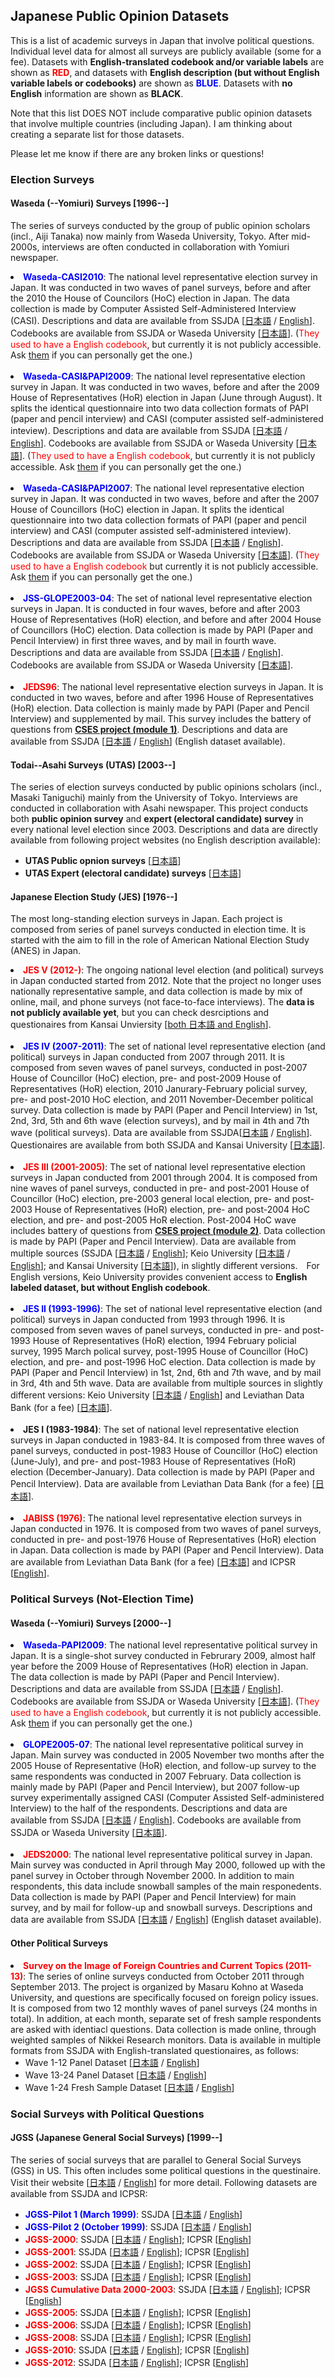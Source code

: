 ## Japanese Public Opinion Datasets
This is a list of academic surveys in Japan that involve political questions. Individual level data for almost all surveys are publicly available (some for a fee). Datasets with <strong>English-translated codebook and/or variable labels</strong> are shown as <strong><font color="red">RED</font></strong>, and datasets with <strong>English description (but without English variable labels or codebooks)</strong> are shown as <strong><font color="blue">BLUE</font></strong>. Datasets with <strong>no English</strong> information are shown as <strong>BLACK</strong>.

Note that this list DOES NOT include comparative public opinion datasets that involve multiple countries (including Japan). I am thinking about creating a separate list for those datasets.

Please let me know if there are any broken links or questions!

### Election Surveys

#### Waseda (--Yomiuri) Surveys [1996--]
The series of surveys conducted by the group of public opinion scholars (incl., Aiji Tanaka) now mainly from Waseda University, Tokyo. After mid-2000s, interviews are often conducted in collaboration with Yomiuri newspaper.

<li> <strong><font color="blue">Waseda-CASI2010</font></strong>: The national level representative election survey in Japan. It was conducted in two waves of panel surveys, before and after the 2010 the House of Councilors (HoC) election in Japan.  The  data collection is made by Computer Assisted Self-Administered Interview (CASI). Descriptions and data are available from SSJDA [<a href="https://ssjda.iss.u-tokyo.ac.jp/Direct/gaiyo.php?lang=jpn&eid=0774">日本語</a> / <a href="https://ssjda.iss.u-tokyo.ac.jp/Direct/gaiyo.php?lang=eng&eid=0774" target="_blank">English</a>]. Codebooks are available from SSJDA or Waseda University [<a href="http://www.cinaic.jp/survey/waseda-casi2010" target="_blank">日本語</a>]. (<font color="red">They used to have a English codebook</font>, but currently it is not publicly accessible. Ask <a href="https://www.cinaic.jp/contact" target="_blank">them</a> if you can personally get the one.)<br><br>

<li> <strong><font color="blue">Waseda-CASI&PAPI2009</font></strong>: The national level representative election survey in Japan. It was conducted in two waves, before and after the 2009 House of Representatives (HoR) election in Japan (June through August). It splits the identical questionnaire into two data collection formats of PAPI (paper and pencil interview) and CASI (computer assisted self-administered inteview). Descriptions and data are available from SSJDA [<a href="https://ssjda.iss.u-tokyo.ac.jp/Direct/gaiyo.php?lang=jpn&eid=0773">日本語</a> / <a href="https://ssjda.iss.u-tokyo.ac.jp/Direct/gaiyo.php?lang=eng&eid=0773" target="_blank">English</a>]. Codebooks are available from SSJDA or Waseda University [<a href="http://www.cinaic.jp/survey/waseda-casipapi2009" target="_blank">日本語</a>]. (<font color="red">They used to have a English codebook</font>, but currently it is not publicly accessible. Ask <a href="https://www.cinaic.jp/contact" target="_blank">them</a> if you can personally get the one.)<br><br>

<li> <strong><font color="blue">Waseda-CASI&PAPI2007</font></strong>: The national level representative election survey in Japan. It was conducted in two waves, before and after the 2007 House of Councillors (HoC) election in Japan. It splits the identical questionnaire into two data collection formats of PAPI (paper and pencil interview) and CASI (computer assisted self-administered inteview). Descriptions and data are available from SSJDA [<a href="https://ssjda.iss.u-tokyo.ac.jp/Direct/gaiyo.php?lang=jpn&eid=0771">日本語</a> / <a href="https://ssjda.iss.u-tokyo.ac.jp/Direct/gaiyo.php?lang=eng&eid=0771" target="_blank">English</a>]. Codebooks are available from SSJDA or Waseda University [<a href="http://www.cinaic.jp/survey/waseda-casipapi2007" target="_blank">日本語</a>]. (<font color="red">They used to have a English codebook</font> but currently it is not publicly accessible. Ask <a href="https://www.cinaic.jp/contact" target="_blank">them</a> if you can personally get the one.) <br><br>

<li> <strong><font color="blue">JSS-GLOPE2003-04</font></strong>: The set of national level representative election surveys in Japan. It is conducted in four waves, before and after 2003 House of Representatives (HoR) election, and before and after 2004 House of Councillors (HoC) election. Data collection is made by PAPI (Paper and Pencil Interview) in first three waves, and by mail in fourth wave. Descriptions and data are available from SSJDA [<a href="https://ssjda.iss.u-tokyo.ac.jp/Direct/gaiyo.php?lang=jpn&eid=0582">日本語</a> / <a href="https://ssjda.iss.u-tokyo.ac.jp/Direct/gaiyo.php?eid=0582&lang=eng" target="_blank">English</a>]. Codebooks are available from SSJDA or Waseda University [<a href="http://www.cinaic.jp/survey/jss-glope2003-04" target="_blank">日本語</a>].<br><br>

<li> <strong><font color="red">JEDS96</font></strong>: The national level representative election surveys in Japan. It is conducted in two waves, before and after 1996 House of Representatives (HoR) election. Data collection is mainly made by PAPI (Paper and Pencil Interview) and supplemented by mail. This survey includes the battery of questions from <strong><a href="http://www.cses.org/" target="_blank">CSES project (module 1)</a></strong>. Descriptions and data are available from SSJDA [<a href="https://ssjda.iss.u-tokyo.ac.jp/Direct/gaiyo.php?lang=jpn&eid=0093">日本語</a> / <a href="https://ssjda.iss.u-tokyo.ac.jp/Direct/gaiyo.php?lang=eng&eid=0093" target="_blank">English</a>] (English dataset available).

#### Todai--Asahi Surveys (UTAS) [2003--]
The series of election surveys conducted by public opinions scholars (incl., Masaki Taniguchi) mainly from the University of Tokyo. Interviews are conducted in collaboration with Asahi newspaper. This project conducts both **public opinion survey** and **expert (electoral candidate) survey** in every national level election since 2003. Descriptions and data are directly available from following project websites (no English description available):
 * **UTAS Public opnion surveys** [[日本語](http://www.masaki.j.u-tokyo.ac.jp/utas/utasv.html)]
 * **UTAS Expert (electoral candidate) surveys** [[日本語](http://www.masaki.j.u-tokyo.ac.jp/utas/utasp.html)]

#### Japanese Election Study (JES) [1976--]
The most long-standing election surveys in Japan. Each project is composed from series of panel surveys conducted in election time. It is started with the aim to fill in the role of American National Election Study (ANES) in Japan.

<li> <strong><font color="red">JES V (2012-)</font></strong>: The ongoing national level election (and political) surveys in Japan conducted started from 2012. Note that the project no longer uses nationally representative sample, and data collection is made by mix of online, mail, and phone surveys (not face-to-face interviews). The <strong>data is not publicly available yet</strong>, but you can check desrciptions and questionaires from Kansai Unviersity [<a href="http://www.res.kutc.kansai-u.ac.jp/JES/jes5data.html" target="_blank">both 日本語 and English</a>]. <br><br>

<li> <strong><font color="blue">JES IV (2007-2011)</font></strong>: The set of national level representative election (and political) surveys in Japan conducted from 2007 through 2011. It is composed from seven waves of panel surveys, conducted in post-2007 House of Councillor (HoC) election, pre- and post-2009 House of Representatives (HoR) election, 2010 Janurary-February policial survey, pre- and post-2010 HoC election, and 2011 November-December political survey. Data collection is  made by PAPI (Paper and Pencil Interview) in 1st, 2nd, 3rd, 5th and 6th wave (election surveys), and by mail in 4th and 7th wave (political surveys). Data are available from SSJDA[<a href="https://ssjda.iss.u-tokyo.ac.jp/Direct/gaiyo.php?lang=jpn&eid=0999" target="_blank">日本語</a> / <a href="https://ssjda.iss.u-tokyo.ac.jp/Direct/gaiyo.php?lang=eng&eid=0999" target="_blank">English</a>]. Questionaires are available from both SSJDA and Kansai University [<a href="http://www.res.kutc.kansai-u.ac.jp/JES/jes4.html">日本語</a>]. <br><br>

<li> <strong><font color="red">JES III (2001-2005)</font></strong>: The set of national level representative election surveys in Japan conducted from 2001 through 2004. It is composed from nine waves of panel surveys, conducted in pre- and post-2001 House of Councillor (HoC) election, pre-2003 general local election, pre- and post-2003 House of Representatives (HoR) election, pre- and post-2004 HoC election, and pre- and post-2005 HoR election. Post-2004 HoC wave includes battery of questions from <strong><a href="http://www.cses.org/" target="_blank">CSES project (module 2)</a></strong>. Data collection is made by PAPI (Paper and Pencil Interview). Data are available from multiple sources (SSJDA [<a href="https://ssjda.iss.u-tokyo.ac.jp/Direct/gaiyo.php?lang=jpn&eid=0530" target="_blank">日本語</a> / <a href="https://ssjda.iss.u-tokyo.ac.jp/Direct/gaiyo.php?lang=eng&eid=0530" target="_blank">English</a>]; Keio University [<a href="http://www.coe-ccc.keio.ac.jp/data_archive/data_archive_jesIII.html" target="_blank">日本語</a> / <a href="http://www.coe-ccc.keio.ac.jp/data_archive_en/data_archive_jesIII.html" target="_blank">English</a>];  and Kansai University [<a href="http://www.res.kutc.kansai-u.ac.jp/JES/jes3.html" target="_blank">日本語</a>]), in slightly different versions.　For English versions, Keio University provides convenient access to <strong>English labeled dataset, but without English codebook</strong>. <br><br>

<li> <strong><font color="blue">JES II (1993-1996)</font></strong>: The set of national level representative election (and political) surveys in Japan conducted from 1993 through 1996. It is composed from seven waves of panel surveys, conducted in pre- and post-1993 House of Representatives (HoR) election, 1994 February policial survey, 1995 March polical survey, post-1995 House of Councillor (HoC) election, and pre- and post-1996 HoC election. Data collection is  made by PAPI (Paper and Pencil Interview) in 1st, 2nd, 6th and 7th wave, and by mail in 3rd, 4th and 5th wave. Data are available from multiple sources  in slightly different versions: Keio University [<a href="http://www.coe-ccc.keio.ac.jp/data_archive/data_archive_jesII.html">日本語</a> / <a href="http://www.coe-ccc.keio.ac.jp/data_archive_en/data_archive_jesII.html">English</a>] and Leviathan Data Bank (for a fee) [<a href="http://www.bokutakusha.com/ldb/ldb_databank.html" target="_blank">日本語</a>]. <br><br>

<li> <strong>JES I (1983-1984)</strong>: The set of national level representative election surveys in Japan conducted in 1983-84. It is composed from three waves of panel surveys, conducted in post-1983 House of Councillor (HoC) election (June-July), and pre- and post-1983 House of Representatives (HoR) election (December-January). Data collection is  made by PAPI (Paper and Pencil Interview). Data are available from Leviathan Data Bank (for a fee) [<a href="http://www.bokutakusha.com/ldb/ldb_databank.html" target="_blank">日本語</a>]. <br><br>

<li> <strong><font color="red">JABISS (1976)</font></strong>: The national level representative election surveys in Japan conducted in 1976. It is composed from two waves of panel surveys, conducted in pre- and post-1976 House of Representatives (HoR) election in Japan. Data collection is  made by PAPI (Paper and Pencil Interview). Data are available from Leviathan Data Bank (for a fee) [<a href="http://www.bokutakusha.com/ldb/ldb_databank.html" target="_blank">日本語</a>] and ICPSR [<a href="http://www.icpsr.umich.edu/icpsrweb/ICPSR/studies/4682" target="_blank">English</a>].

### Political Surveys (Not-Election Time)

#### Waseda (--Yomiuri) Surveys [2000--]

<li> <strong><font color="blue">Waseda-PAPI2009</font></strong>: The national level representative political survey in Japan. It is a single-shot survey conducted in Februrary 2009, almost half year before the 2009 House of Representatives (HoR) election in Japan. The data collection is made by PAPI (Paper and Pencil Interview). Descriptions and data are available from SSJDA [<a href="https://ssjda.iss.u-tokyo.ac.jp/Direct/gaiyo.php?lang=jpn&eid=0772">日本語</a> / <a href="https://ssjda.iss.u-tokyo.ac.jp/Direct/gaiyo.php?lang=eng&eid=0772" target="_blank">English</a>]. Codebooks are available from SSJDA or Waseda University [<a href="http://www.cinaic.jp/survey/waseda-papi2009" target="_blank">日本語</a>]. (<font color="red">They used to have a English codebook</font>, but currently it is not publicly accessible. Ask <a href="https://www.cinaic.jp/contact" target="_blank">them</a> if you can personally get the one.) <br><br>

<li> <strong><font color="blue">GLOPE2005-07</font></strong>: The national level representative political survey in Japan. Main survey was conducted in 2005 November two months after the 2005 House of Representative (HoR) election, and follow-up survey to the same respondents was conducted in 2007 February. Data collection is mainly made by PAPI (Paper and Pencil Interview), but 2007 follow-up survey experimentally assigned CASI (Computer Assisted Self-administered Interview) to the half of the respondents. Descriptions and data are available from SSJDA [<a href="https://ssjda.iss.u-tokyo.ac.jp/Direct/gaiyo.php?lang=jpn&eid=0770">日本語</a> / <a href="https://ssjda.iss.u-tokyo.ac.jp/Direct/gaiyo.php?eid=0770&lang=eng" target="_blank">English</a>]. Codebooks are available from SSJDA or Waseda University [<a href="http://www.cinaic.jp/survey/glope2005-07" target="_blank">日本語</a>].
<br><br>

<li> <strong><font color="red">JEDS2000</font></strong>: The national level representative political survey in Japan. Main survey was conducted in April through May 2000, followed up with the panel survey in October through November 2000. In addition to main respondents, this data include snowball samples of the main responedents. Data collection is made by PAPI (Paper and Pencil Interview) for main survey, and by mail for follow-up and snowball surveys. Descriptions and data are available from SSJDA [<a href="https://ssjda.iss.u-tokyo.ac.jp/Direct/gaiyo.php?lang=jpn&eid=0247">日本語</a> / <a href="https://ssjda.iss.u-tokyo.ac.jp/Direct/gaiyo.php?lang=eng&eid=0247" target="_blank">English</a>] (English dataset available).

#### Other Political Surveys

<li> <strong><font color="red">Survey on the Image of Foreign Countries and Current Topics (2011-13)</font></strong>: The series of online surveys conducted from October 2011 through September 2013. The project is organized by Masaru Kohno at Waseda University, and questions are specifically focused on foreign policy issues. It is composed from two 12 monthly waves of panel surveys (24 months in total). In addition, at each month, separate set of fresh sample respondents are asked with identiacl questions. Data collection is made online, through weighted samples of Nikkei Research monitors. Data is available in multiple formats from SSJDA with English-translated questionaires, as follows:

  * Wave 1-12 Panel Dataset [<a href="https://ssjda.iss.u-tokyo.ac.jp/Direct/gaiyo.php?lang=jpn&eid=0979">日本語</a> / <a href="https://ssjda.iss.u-tokyo.ac.jp/Direct/gaiyo.php?eid=0979&lang=eng" target="_blank">English</a>]
  * Wave 13-24 Panel Dataset [<a href="https://ssjda.iss.u-tokyo.ac.jp/Direct/gaiyo.php?lang=jpn&eid=980">日本語</a> / <a href="https://ssjda.iss.u-tokyo.ac.jp/Direct/gaiyo.php?eid=0980&lang=eng" target="_blank">English</a>]
  * Wave 1-24 Fresh Sample Dataset [<a href="https://ssjda.iss.u-tokyo.ac.jp/Direct/gaiyo.php?lang=jpn&eid=981">日本語</a> / <a href="https://ssjda.iss.u-tokyo.ac.jp/Direct/gaiyo.php?eid=0981&lang=eng" target="_blank">English</a>]


### Social Surveys with Political Questions

#### JGSS (Japanese General Social Surveys) [1999--]
The series of social surveys that are parallel to General Social Surveys (GSS) in US. This often includes some political questions in the questinaire. Visit their website [<a href="http://jgss.daishodai.ac.jp/index.html">日本語</a> / <a href="http://jgss.daishodai.ac.jp/english/index.html" target="_blank">English</a>] for more detail. Following datasets are available from SSJDA and ICPSR:

* <strong><font color="blue">JGSS-Pilot 1 (March 1999)</font></strong>: SSJDA [<a href="https://ssjda.iss.u-tokyo.ac.jp/Direct/gaiyo.php?lang=jpn&eid=0129">日本語</a> / <a href="https://ssjda.iss.u-tokyo.ac.jp/Direct/gaiyo.php?eid=0129&lang=eng" target="_blank">English</a>]
* <strong><font color="blue">JGSS-Pilot 2 (October 1999)</font></strong>: SSJDA [<a href="https://ssjda.iss.u-tokyo.ac.jp/Direct/gaiyo.php?lang=jpn&eid=0146">日本語</a> / <a href="https://ssjda.iss.u-tokyo.ac.jp/Direct/gaiyo.php?eid=0146&lang=eng" target="_blank">English</a>]
* <strong><font color="red">JGSS-2000</font></strong>: SSJDA [<a href="https://ssjda.iss.u-tokyo.ac.jp/Direct/gaiyo.php?lang=jpn&eid=0200">日本語</a> / <a href="https://ssjda.iss.u-tokyo.ac.jp/Direct/gaiyo.php?eid=0200&lang=eng" target="_blank">English</a>]; ICPSR [<a href="http://www.icpsr.umich.edu/icpsrweb/ICPSR/studies/3593" target="_blank">English</a>]
* <strong><font color="red">JGSS-2001</font></strong>: SSJDA [<a href="https://ssjda.iss.u-tokyo.ac.jp/Direct/gaiyo.php?lang=jpn&eid=0250">日本語</a> / <a href="https://ssjda.iss.u-tokyo.ac.jp/Direct/gaiyo.php?eid=0250&lang=eng" target="_blank">English</a>]; ICPSR [<a href="http://www.icpsr.umich.edu/icpsrweb/ICPSR/studies/4213" target="_blank">English</a>]
* <strong><font color="red">JGSS-2002</font></strong>: SSJDA [<a href="https://ssjda.iss.u-tokyo.ac.jp/Direct/gaiyo.php?lang=jpn&eid=0300">日本語</a> / <a href="https://ssjda.iss.u-tokyo.ac.jp/Direct/gaiyo.php?eid=0300&lang=eng" target="_blank">English</a>]; ICPSR [<a href="http://www.icpsr.umich.edu/icpsrweb/ICPSR/studies/4214" target="_blank">English</a>]
* <strong><font color="red">JGSS-2003</font></strong>: SSJDA [<a href="https://ssjda.iss.u-tokyo.ac.jp/Direct/gaiyo.php?lang=jpn&eid=0350">日本語</a> / <a href="https://ssjda.iss.u-tokyo.ac.jp/Direct/gaiyo.php?eid=0350&lang=eng" target="_blank">English</a>]; ICPSR [<a href="http://www.icpsr.umich.edu/icpsrweb/ICPSR/studies/4242" target="_blank">English</a>]
* <strong><font color="red">JGSS Cumulative Data 2000-2003</font></strong>: SSJDA [<a href="https://ssjda.iss.u-tokyo.ac.jp/Direct/gaiyo.php?lang=jpn&eid=0500">日本語</a> / <a href="https://ssjda.iss.u-tokyo.ac.jp/Direct/gaiyo.php?eid=0500&lang=eng" target="_blank">English</a>]; ICPSR [<a href="http://www.icpsr.umich.edu/icpsrweb/ICPSR/studies/4472" target="_blank">English</a>]
* <strong><font color="red">JGSS-2005</font></strong>: SSJDA [<a href="https://ssjda.iss.u-tokyo.ac.jp/Direct/gaiyo.php?lang=jpn&eid=0550">日本語</a> / <a href="https://ssjda.iss.u-tokyo.ac.jp/Direct/gaiyo.php?eid=0550&lang=eng" target="_blank">English</a>]; ICPSR [<a href="http://www.icpsr.umich.edu/icpsrweb/ICPSR/studies/4703" target="_blank">English</a>]
* <strong><font color="red">JGSS-2006</font></strong>: SSJDA [<a href="https://ssjda.iss.u-tokyo.ac.jp/Direct/gaiyo.php?lang=jpn&eid=0600">日本語</a> / <a href="https://ssjda.iss.u-tokyo.ac.jp/Direct/gaiyo.php?eid=0600&lang=eng" target="_blank">English</a>]; ICPSR [<a href="http://www.icpsr.umich.edu/icpsrweb/ICPSR/studies/25181" target="_blank">English</a>]
* <strong><font color="red">JGSS-2008</font></strong>: SSJDA [<a href="https://ssjda.iss.u-tokyo.ac.jp/Direct/gaiyo.php?lang=jpn&eid=0800">日本語</a> / <a href="https://ssjda.iss.u-tokyo.ac.jp/Direct/gaiyo.php?eid=0800&lang=eng" target="_blank">English</a>]; ICPSR [<a href="http://www.icpsr.umich.edu/icpsrweb/ICPSR/studies/30661" target="_blank">English</a>]
* <strong><font color="red">JGSS-2010</font></strong>: SSJDA [<a href="https://ssjda.iss.u-tokyo.ac.jp/Direct/gaiyo.php?lang=jpn&eid=0850">日本語</a> / <a href="https://ssjda.iss.u-tokyo.ac.jp/Direct/gaiyo.php?eid=0850&lang=eng" target="_blank">English</a>]; ICPSR [<a href="http://www.icpsr.umich.edu/icpsrweb/ICPSR/studies/34623" target="_blank">English</a>]
* <strong><font color="red">JGSS-2012</font></strong>: SSJDA [<a href="https://ssjda.iss.u-tokyo.ac.jp/Direct/gaiyo.php?lang=jpn&eid=1000">日本語</a> / <a href="https://ssjda.iss.u-tokyo.ac.jp/Direct/gaiyo.php?eid=1000&lang=eng" target="_blank">English</a>]; ICPSR [<a href="http://www.icpsr.umich.edu/icpsrweb/ICPSR/studies/36577" target="_blank">English</a>]
